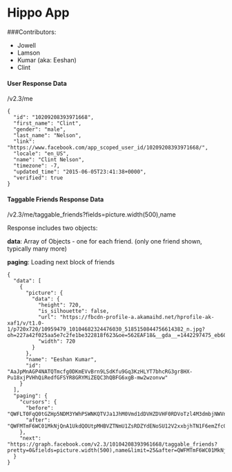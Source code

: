 # Hippo App

###Contributors:
- Jowell
- Lamson
- Kumar (aka: Eeshan)
- Clint





#### User Response Data
/v2.3/me
```
{
  "id": "10209208393971668",
  "first_name": "Clint",
  "gender": "male",
  "last_name": "Nelson",
  "link": "https://www.facebook.com/app_scoped_user_id/10209208393971668/",
  "locale": "en_US",
  "name": "Clint Nelson",
  "timezone": -7,
  "updated_time": "2015-06-05T23:41:38+0000",
  "verified": true
}
```


#### Taggable Friends Response Data
/v2.3/me/taggable_friends?fields=picture.width(500),name

Response includes two objects:

**data**: Array of Objects - one for each friend. (only one friend shown, typically many more)

**paging**: Loading next block of friends
```
{
  "data": [
    {
      "picture": {
        "data": {
          "height": 720,
          "is_silhouette": false,
          "url": "https://fbcdn-profile-a.akamaihd.net/hprofile-ak-xaf1/v/t1.0-1/p720x720/10959479_10104682324476030_5185150844756614382_n.jpg?oh=227a42f025aa5e7c2fe1be322818f623&oe=562EAF18&__gda__=1442297475_eb60bc6c60c40b2e8f8e6d26982a3b32",
          "width": 720
        }
      },
      "name": "Eeshan Kumar",
      "id": "AaJpMnAGP4NATQTmcfg0DKmEVvBrn9LSdKfu9Gq3KzHLYT7bhcRG3gr8HX-Pu18xjPVHhQiRedfGFSYR8GRYMiZEQC3hQBFG6xgB-mw2wzonvw"
    }
  ],
  "paging": {
    "cursors": {
      "before": "QWFLT0FqQ0tGZHp5NDM3YWhPSWNKQTVJa1JhM0Vmd1dDVHZDVHF0RDVoTzl4M3dmbjNWVnd6Z0EyUzFqSkUzTjdZN2QxeU82SGNIdnBiYjhlQmpwNk4yTGdqUnNpLVA0Q1VKMldEVFRIelFxQnc=",
      "after": "QWFMTmF6WC01MkNjQnA1UkdQOUtpMHBVZTNmU1ZsRDZYdENoSU12V2xxbjhTN1F6emZfc0FwcnZBNlhSbS03R1dwOWI5Z0hMTnA3QzhtS0lxZG40X0hYUzU3QVI3X2lhbEdVYjhvU1FOeUNfQ3c="
    },
    "next": "https://graph.facebook.com/v2.3/10104208393961668/taggable_friends?pretty=0&fields=picture.width(500),name&limit=25&after=QWFMTmF6WC01MkNjQnA1UkdQOUtpMHBVZTNmU1ZsRDZYdENoSU12V2xxbjhTN1F6emZfc0FwcnZBNlhSbS03R1dwOWI5Z0hMTnA3QzhtS0lxZG40X0hYUzU3QVI3X2lhbEdVYjhvU1FOeUNfQ3c="
  }
}
```
